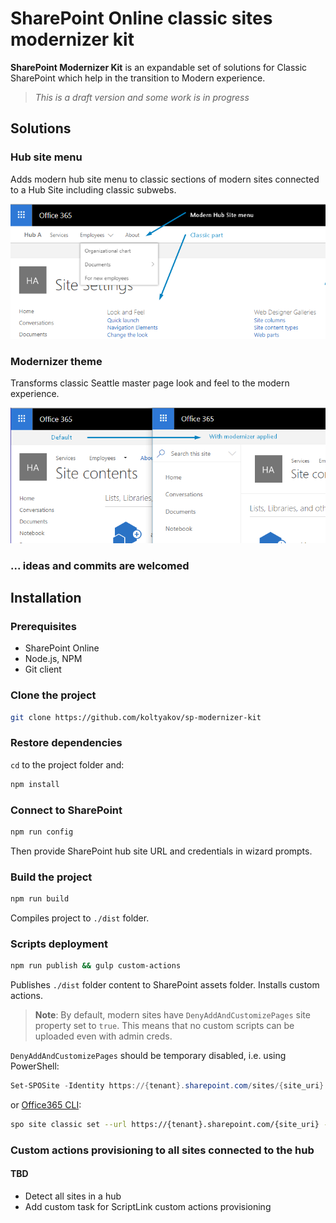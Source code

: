 # SharePoint Online classic sites modernizer kit

**SharePoint Modernizer Kit** is an expandable set of solutions for Classic SharePoint which help in the transition to Modern experience.

> _This is a draft version and some work is in progress_

## Solutions

### Hub site menu

Adds modern hub site menu to classic sections of modern sites connected to a Hub Site including classic subwebs.

![HubMenu](./docs/assets/hubsitemenu-01.png)

### Modernizer theme

Transforms classic Seattle master page look and feel to the modern experience.

![Modernizer](./docs/assets/modernizer-01.png)

### ... ideas and commits are welcomed

## Installation

### Prerequisites

- SharePoint Online
- Node.js, NPM
- Git client

### Clone the project

```bash
git clone https://github.com/koltyakov/sp-modernizer-kit
```

### Restore dependencies

`cd` to the project folder and:

```bash
npm install
```

### Connect to SharePoint

```bash
npm run config
```

Then provide SharePoint hub site URL and credentials in wizard prompts.

### Build the project

```bash
npm run build
```

Compiles project to `./dist` folder.

### Scripts deployment

```bash
npm run publish && gulp custom-actions
```

Publishes `./dist` folder content to SharePoint assets folder. Installs custom actions.

> **Note**: By default, modern sites have `DenyAddAndCustomizePages` site property set to `true`. This means that no custom scripts can be uploaded even with admin creds.

`DenyAddAndCustomizePages` should be temporary disabled, i.e. using PowerShell:

```powershell
Set-SPOSite -Identity https://{tenant}.sharepoint.com/sites/{site_uri} -DenyAddAndCustomizePages $False
```

or [Office365 CLI](https://github.com/pnp/office365-cli):

```bash
spo site classic set --url https://{tenant}.sharepoint.com/{site_uri} --noScriptSite false
```

### Custom actions provisioning to all sites connected to the hub

#### TBD

- Detect all sites in a hub
- Add custom task for ScriptLink custom actions provisioning
